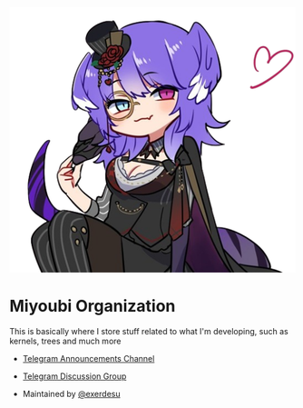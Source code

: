 ![miyoubi](https://github.com/miyoubi/.github/raw/master/profile/selen.png)

Miyoubi Organization
=============================

This is basically where I store stuff related to what I'm developing, such as kernels, trees and much more

- [Telegram Announcements Channel](https://t.me/miyoproject)
- [Telegram Discussion Group](https://t.me/miyogrup)

- Maintained by [@exerdesu](t.me/exerdesu)
